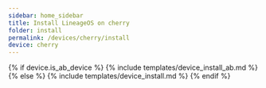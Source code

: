 ```yaml
---
sidebar: home_sidebar
title: Install LineageOS on cherry
folder: install
permalink: /devices/cherry/install
device: cherry
---
```

{% if device.is_ab_device %}
{% include templates/device_install_ab.md %}
{% else %}
{% include templates/device_install.md %}
{% endif %}
